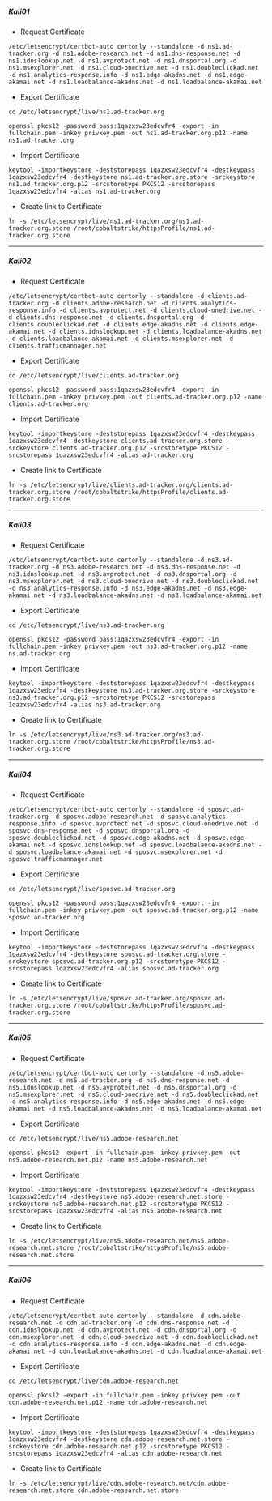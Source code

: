 ##### Kali01
* Request Certificate

`/etc/letsencrypt/certbot-auto certonly --standalone -d ns1.ad-tracker.org -d ns1.adobe-research.net -d ns1.dns-response.net -d ns1.idnslookup.net -d ns1.avprotect.net -d ns1.dnsportal.org -d ns1.msexplorer.net -d ns1.cloud-onedrive.net -d ns1.doubleclickad.net -d ns1.analytics-response.info -d ns1.edge-akadns.net -d ns1.edge-akamai.net -d ns1.loadbalance-akadns.net -d ns1.loadbalance-akamai.net`

* Export Certificate

`cd /etc/letsencrypt/live/ns1.ad-tracker.org`

`openssl pkcs12 -password pass:1qazxsw23edcvfr4 -export -in fullchain.pem -inkey privkey.pem -out ns1.ad-tracker.org.p12 -name ns1.ad-tracker.org`

* Import Certificate

`keytool -importkeystore -deststorepass 1qazxsw23edcvfr4 -destkeypass 1qazxsw23edcvfr4 -destkeystore ns1.ad-tracker.org.store -srckeystore ns1.ad-tracker.org.p12 -srcstoretype PKCS12 -srcstorepass 1qazxsw23edcvfr4 -alias ns1.ad-tracker.org`

* Create link to Certificate

`ln -s /etc/letsencrypt/live/ns1.ad-tracker.org/ns1.ad-tracker.org.store /root/cobaltstrike/httpsProfile/ns1.ad-tracker.org.store`
___
##### Kali02
* Request Certificate

`/etc/letsencrypt/certbot-auto certonly --standalone -d clients.ad-tracker.org -d clients.adobe-research.net -d clients.analytics-response.info -d clients.avprotect.net -d clients.cloud-onedrive.net -d clients.dns-response.net -d clients.dnsportal.org -d clients.doubleclickad.net -d clients.edge-akadns.net -d clients.edge-akamai.net -d clients.idnslookup.net -d clients.loadbalance-akadns.net -d clients.loadbalance-akamai.net -d clients.msexplorer.net -d clients.trafficmannager.net`

* Export Certificate

`cd /etc/letsencrypt/live/clients.ad-tracker.org`

`openssl pkcs12 -password pass:1qazxsw23edcvfr4 -export -in fullchain.pem -inkey privkey.pem -out clients.ad-tracker.org.p12 -name clients.ad-tracker.org`

* Import Certificate

`keytool -importkeystore -deststorepass 1qazxsw23edcvfr4 -destkeypass 1qazxsw23edcvfr4 -destkeystore clients.ad-tracker.org.store -srckeystore clients.ad-tracker.org.p12 -srcstoretype PKCS12 -srcstorepass 1qazxsw23edcvfr4 -alias ad-tracker.org`

* Create link to Certificate

`ln -s /etc/letsencrypt/live/clients.ad-tracker.org/clients.ad-tracker.org.store /root/cobaltstrike/httpsProfile/clients.ad-tracker.org.store`
___
##### Kali03

* Request Certificate

`/etc/letsencrypt/certbot-auto certonly --standalone -d ns3.ad-tracker.org -d ns3.adobe-research.net -d ns3.dns-response.net -d ns3.idnslookup.net -d ns3.avprotect.net -d ns3.dnsportal.org -d ns3.msexplorer.net -d ns3.cloud-onedrive.net -d ns3.doubleclickad.net -d ns3.analytics-response.info -d ns3.edge-akadns.net -d ns3.edge-akamai.net -d ns3.loadbalance-akadns.net -d ns3.loadbalance-akamai.net`

* Export Certificate

`cd /etc/letsencrypt/live/ns3.ad-tracker.org`

`openssl pkcs12 -password pass:1qazxsw23edcvfr4 -export -in fullchain.pem -inkey privkey.pem -out ns3.ad-tracker.org.p12 -name ns.ad-tracker.org`

* Import Certificate

`keytool -importkeystore -deststorepass 1qazxsw23edcvfr4 -destkeypass 1qazxsw23edcvfr4 -destkeystore ns3.ad-tracker.org.store -srckeystore ns3.ad-tracker.org.p12 -srcstoretype PKCS12 -srcstorepass 1qazxsw23edcvfr4 -alias ns3.ad-tracker.org`

* Create link to Certificate

`ln -s /etc/letsencrypt/live/ns3.ad-tracker.org/ns3.ad-tracker.org.store /root/cobaltstrike/httpsProfile/ns3.ad-tracker.org.store`
___
##### Kali04
* Request Certificate

`/etc/letsencrypt/certbot-auto certonly --standalone -d sposvc.ad-tracker.org -d sposvc.adobe-research.net -d sposvc.analytics-response.info -d sposvc.avprotect.net -d sposvc.cloud-onedrive.net -d sposvc.dns-response.net -d sposvc.dnsportal.org -d sposvc.doubleclickad.net -d sposvc.edge-akadns.net -d sposvc.edge-akamai.net -d sposvc.idnslookup.net -d sposvc.loadbalance-akadns.net -d sposvc.loadbalance-akamai.net -d sposvc.msexplorer.net -d sposvc.trafficmannager.net`

* Export Certificate

`cd /etc/letsencrypt/live/sposvc.ad-tracker.org`

`openssl pkcs12 -password pass:1qazxsw23edcvfr4 -export -in fullchain.pem -inkey privkey.pem -out sposvc.ad-tracker.org.p12 -name sposvc.ad-tracker.org`

* Import Certificate

`keytool -importkeystore -deststorepass 1qazxsw23edcvfr4 -destkeypass 1qazxsw23edcvfr4 -destkeystore sposvc.ad-tracker.org.store -srckeystore sposvc.ad-tracker.org.p12 -srcstoretype PKCS12 -srcstorepass 1qazxsw23edcvfr4 -alias sposvc.ad-tracker.org`

* Create link to Certificate

`ln -s /etc/letsencrypt/live/sposvc.ad-tracker.org/sposvc.ad-tracker.org.store /root/cobaltstrike/httpsProfile/sposvc.ad-tracker.org.store`
___
##### Kali05
* Request Certificate

`/etc/letsencrypt/certbot-auto certonly --standalone -d ns5.adobe-research.net -d ns5.ad-tracker.org -d ns5.dns-response.net -d ns5.idnslookup.net -d ns5.avprotect.net -d ns5.dnsportal.org -d ns5.msexplorer.net -d ns5.cloud-onedrive.net -d ns5.doubleclickad.net -d ns5.analytics-response.info -d ns5.edge-akadns.net -d ns5.edge-akamai.net -d ns5.loadbalance-akadns.net -d ns5.loadbalance-akamai.net`

* Export Certificate

`cd /etc/letsencrypt/live/ns5.adobe-research.net`

`openssl pkcs12 -export -in fullchain.pem -inkey privkey.pem -out ns5.adobe-research.net.p12 -name ns5.adobe-research.net`

* Import Certificate

`keytool -importkeystore -deststorepass 1qazxsw23edcvfr4 -destkeypass 1qazxsw23edcvfr4 -destkeystore ns5.adobe-research.net.store -srckeystore ns5.adobe-research.net.p12 -srcstoretype PKCS12 -srcstorepass 1qazxsw23edcvfr4 -alias ns5.adobe-research.net`

* Create link to Certificate

`ln -s /etc/letsencrypt/live/ns5.adobe-research.net/ns5.adobe-research.net.store /root/cobaltstrike/httpsProfile/ns5.adobe-research.net.store`
___
##### Kali06
* Request Certificate

`/etc/letsencrypt/certbot-auto certonly --standalone -d cdn.adobe-research.net -d cdn.ad-tracker.org -d cdn.dns-response.net -d cdn.idnslookup.net -d cdn.avprotect.net -d cdn.dnsportal.org -d cdn.msexplorer.net -d cdn.cloud-onedrive.net -d cdn.doubleclickad.net -d cdn.analytics-response.info -d cdn.edge-akadns.net -d cdn.edge-akamai.net -d cdn.loadbalance-akadns.net -d cdn.loadbalance-akamai.net`

* Export Certificate

`cd /etc/letsencrypt/live/cdn.adobe-research.net`

`openssl pkcs12 -export -in fullchain.pem -inkey privkey.pem -out cdn.adobe-research.net.p12 -name cdn.adobe-research.net`

* Import Certificate

`keytool -importkeystore -deststorepass 1qazxsw23edcvfr4 -destkeypass 1qazxsw23edcvfr4 -destkeystore cdn.adobe-research.net.store -srckeystore cdn.adobe-research.net.p12 -srcstoretype PKCS12 -srcstorepass 1qazxsw23edcvfr4 -alias cdn.adobe-research.net`

* Create link to Certificate

`ln -s /etc/letsencrypt/live/cdn.adobe-research.net/cdn.adobe-research.net.store cdn.adobe-research.net.store`